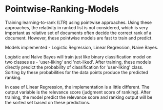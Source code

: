 # Pointwise-Ranking-Models
Training learning-to-rank (LTR) using pointwise approaches. Using these approaches, the relativity in ranked list is not considered, which is very important as relative set of documents often decide the correct rank of a document. However, these pointwise models are fast to train and predict.

Models implemented - Logistic Regression, Linear Regression, Naive Bayes.

Logistic and Naive Bayes will train just like binary classification model on two classes as - 'user-liking' and 'not-liked'.  After training, these models directly predict the probability of classification for 'user-liking' class. Sorting by these probabilities for the data points produce the predicted ranking.

In case of Linear Regression, the implementation is a little different. The output variable is the relevance score (judgment score of ranking). After training, the model predict the relevance score and ranking output will be the sorted set based on these predictions.
